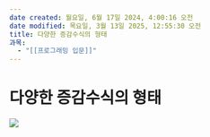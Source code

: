 ```yaml
---
date created: 월요일, 6월 17일 2024, 4:00:16 오전
date modified: 목요일, 3월 13일 2025, 12:55:30 오전
title: 다양한 증감수식의 형태
과목:
  - "[[프로그래밍 입문]]"
---
```


# 다양한 증감수식의 형태

![](https://i.imgur.com/McEzbHI.png)
